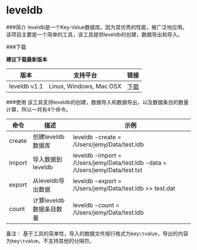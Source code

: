 # leveldb

###简介
leveldb是一个Key-Value数据库。因为其优秀的性能，被广泛地应用。该项目主要是一个简单的工具，该工具提供leveldb的创建，数据导出和导入。

###下载

**建议下载最新版本**

|版本     |支持平台|链接|
|--------|---------|----|
|leveldb v1.1|Linux, Windows, Mac OSX|[下载](http://7rfgu2.com1.z0.glb.clouddn.com/leveldb_v1.1.zip)|

###使用
该工具支持leveldb的创建，数据导入和数据导出，以及数据条目的数量计算，所以一共有4个命令。


|命令|描述|示例|
|------|---------|--------|
|create|创建leveldb数据库|leveldb -create = /Users/jemy/Data/test.ldb|
|import|导入数据到leveldb|leveldb -import = /Users/jemy/Data/test.ldb -data = /Users/jemy/Data/test.txt|
|export|从leveldb导出数据|leveldb -export = /Users/jemy/Data/test.ldb >> test.dat|
|count|计算leveldb数据条目数量|leveldb -count = /Users/jemy/Data/test.ldb|

备注：
基于工具的简单性，导入的数据文件按行格式为key`\t`value，导出的内容为key`\t`value。不支持其他的分隔符。